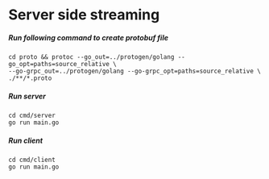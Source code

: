 # Server side streaming

##### Run following command to create protobuf file
    cd proto && protoc --go_out=../protogen/golang --go_opt=paths=source_relative \
	--go-grpc_out=../protogen/golang --go-grpc_opt=paths=source_relative \
	./**/*.proto

##### Run server
    cd cmd/server
    go run main.go

##### Run client
    cd cmd/client
    go run main.go
